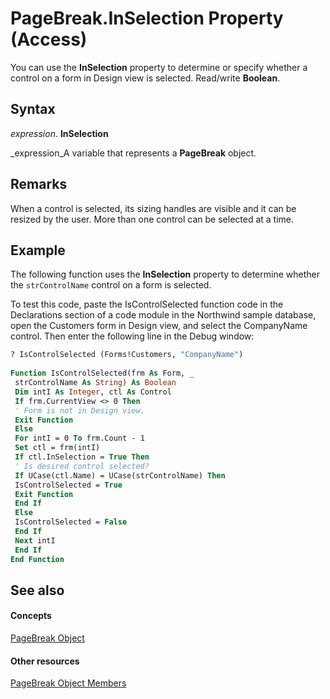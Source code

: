 
# PageBreak.InSelection Property (Access)

You can use the  **InSelection** property to determine or specify whether a control on a form in Design view is selected. Read/write **Boolean**.


## Syntax

 _expression_. **InSelection**

 _expression_A variable that represents a  **PageBreak** object.


## Remarks

When a control is selected, its sizing handles are visible and it can be resized by the user. More than one control can be selected at a time.


## Example

The following function uses the  **InSelection** property to determine whether the `strControlName` control on a form is selected.

To test this code, paste the IsControlSelected function code in the Declarations section of a code module in the Northwind sample database, open the Customers form in Design view, and select the CompanyName control. Then enter the following line in the Debug window:




```vb
? IsControlSelected (Forms!Customers, "CompanyName") 
 
Function IsControlSelected(frm As Form, _ 
 strControlName As String) As Boolean 
 Dim intI As Integer, ctl As Control 
 If frm.CurrentView <> 0 Then 
 ' Form is not in Design view. 
 Exit Function 
 Else 
 For intI = 0 To frm.Count - 1 
 Set ctl = frm(intI) 
 If ctl.InSelection = True Then 
 ' Is desired control selected? 
 If UCase(ctl.Name) = UCase(strControlName) Then 
 IsControlSelected = True 
 Exit Function 
 End If 
 Else 
 IsControlSelected = False 
 End If 
 Next intI 
 End If 
End Function
```


## See also


#### Concepts


 [PageBreak Object](00fde5ee-5dfd-3557-d926-2238261f41ba.md)
#### Other resources


 [PageBreak Object Members](32f232bb-3796-8901-bf48-775ee4069dc9.md)
